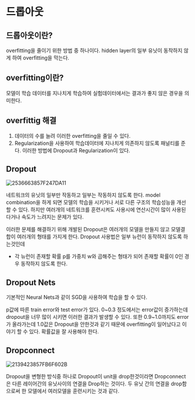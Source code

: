 # 드롭아웃

## 드롭아웃이란?

overfitting을 줄이기 위한 방법 중 하나이다. hidden layer의 일부 유닛이 동작하지 않게 하여 overfitting을 막는다.

## overfitting이란?

모델이 학습 데이터를 지나치게 학습하여 실험데이터에서는 결과가 좋지 않은 경우을 의미한다.

## overfittig 해결

1. 데이터의 수를 늘려 이러한 overfitting을 줄일 수 있다.
2. Regularization을 사용하여 학습데이터에 지나치게 의존하지 않도록 패널티를 준다.
이러한 방법에 Dropout과 Regularization이 있다.

## Dropout

![2536663857F247DA11](https://i.imgur.com/UAyoVvf.png)

네트워크의 유닛의 일부만 작동하고 일부는 작동하지 않도록 한다. model combination을 하게 되면 모델의 학습을 시키거나 서로 다른 구조의 학습성능을 개선할 수 있다. 하지만 여러개의 네트워크를 훈련시켜도 사용시에 연산시간이
많이 사용된다거나 속도가 느려지는 문제가 있다.

이러한 문제를 해결하기 위해 개발된 Dropout은 여러개의 모델을 만들지 않고 모델결합이 여러개의 형태를 가지게 한다. Dropout 사용법은 일부 뉴런이 동작하지 않도록 하는것인데

- 각 뉴런이 존재할 확률 p를 가중치 w와 곱해주는 형태가 되어 존재할 확률이 0인 경우 동작하지 않도록 한다.

## Dropout Nets
기본적인 Neural Nets과 같이 SGD을 사용하여 학습을 할 수 있다. 

p값에 따른 train error와 test error가 있다. 0~0.3 정도에서는 error값이 증가하는데
dropout을 너무 많이 시키면 이러한 결과가 발생할 수 있다. 또한 0.9~1.0까지도 error가 올라가는데 1.0값은 Dropout을 안한것과 같기 때문에 overfitting이 일어났다고 이야기 할 수 있다. 확률값을 잘 사용해야 한다.

## Dropconnect

![2139423857FB6F602B](https://i.imgur.com/4qIdNM3.png)

Dropout을 변형한 방식중 하나로 Dropout이 unit을 drop한것이라면 Dropconnect은 다른 레이어간의 유닛사이의 연결을 Drop하는 것이다. 두 유닛 간의 연결을 drop함으로써 한 모델에서 여러모델을 훈련시키는 것과 같다.

